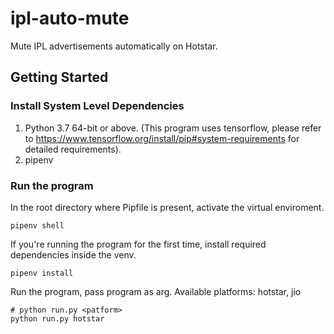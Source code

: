 # ipl-auto-mute
Mute IPL advertisements automatically on Hotstar.

## Getting Started

### Install System Level Dependencies

 1. Python 3.7 64-bit or above. (This program uses tensorflow, please refer to https://www.tensorflow.org/install/pip#system-requirements for detailed requirements).
 2. pipenv

### Run the program
In the root directory where Pipfile is present, activate the virtual enviroment.
```
pipenv shell
```

If you're running the program for the first time, install required dependencies inside the venv.
```
pipenv install
```

Run the program, pass program as arg. Available platforms: hotstar, jio
```
# python run.py <patform>
python run.py hotstar
```

